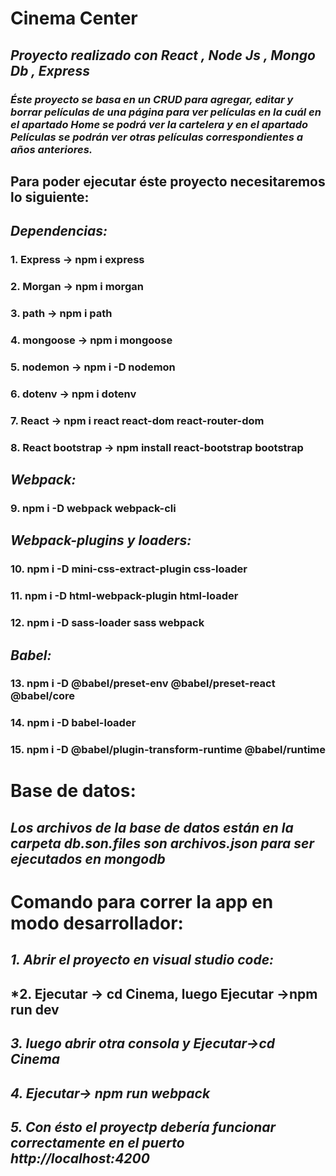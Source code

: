 # **Cinema Center** 

## *Proyecto realizado con React , Node Js , Mongo Db , Express*

### *Éste proyecto se basa en un CRUD para agregar, editar y borrar películas de una página para ver películas en la cuál en el apartado Home se podrá ver la cartelera y en el apartado Películas se podrán ver otras películas correspondientes a años anteriores.* 

## **Para poder ejecutar éste proyecto necesitaremos lo siguiente:**

## *Dependencias:*

### **1. Express -> npm i express**
### **2. Morgan -> npm i morgan**
### **3. path -> npm i path**
### **4. mongoose -> npm i mongoose**
### **5. nodemon -> npm i -D nodemon**
### **6. dotenv -> npm i dotenv**
### **7. React -> npm i react react-dom react-router-dom**
### **8. React bootstrap -> npm install react-bootstrap bootstrap**

## *Webpack:* 

### **9. npm i -D webpack webpack-cli**

## *Webpack-plugins y loaders:*

### **10. npm i -D mini-css-extract-plugin css-loader**
### **11. npm i -D html-webpack-plugin html-loader** 
### **12. npm i -D sass-loader sass webpack**

## *Babel:* 

### **13. npm i -D @babel/preset-env @babel/preset-react @babel/core**
### **14. npm i -D babel-loader**
### **15. npm i -D @babel/plugin-transform-runtime @babel/runtime**

# **Base de datos:**

## *Los archivos de la base de datos están en la carpeta db.son.files son archivos.json para ser ejecutados en mongodb*

# **Comando para correr la app en modo desarrollador:**

## *1. Abrir el proyecto en visual studio code:*
## *2. Ejecutar -> **cd Cinema, luego Ejecutar ->npm run dev**
## *3. luego abrir otra consola y Ejecutar->**cd Cinema***
## *4. Ejecutar-> **npm run webpack*** 
## *5. Con ésto el proyectp debería funcionar correctamente en el puerto http://localhost:4200*

